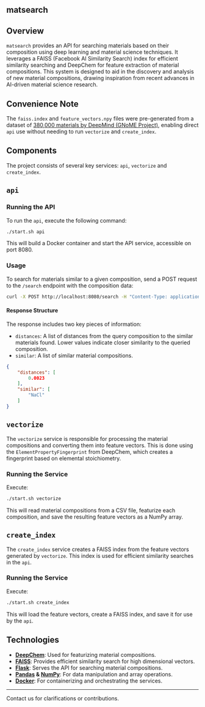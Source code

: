 ## matsearch

## Overview
`matsearch` provides an API for searching materials based on their composition using deep learning and material science techniques. It leverages a FAISS (Facebook AI Similarity Search) index for efficient similarity searching and DeepChem for feature extraction of material compositions. This system is designed to aid in the discovery and analysis of new material compositions, drawing inspiration from recent advances in AI-driven material science research.

## Convenience Note
The `faiss.index` and `feature_vectors.npy` files were pre-generated from a dataset of [380,000 materials by DeepMind (GNoME Project)](https://deepmind.google/discover/blog/millions-of-new-materials-discovered-with-deep-learning/), enabling direct `api` use without needing to run `vectorize` and `create_index`.

## Components

The project consists of several key services: `api`, `vectorize` and `create_index`.

## `api`
### Running the API
To run the `api`, execute the following command:
```bash
./start.sh api
```
This will build a Docker container and start the API service, accessible on port 8080.

### Usage
To search for materials similar to a given composition, send a POST request to the `/search` endpoint with the composition data:

```bash
curl -X POST http://localhost:8080/search -H "Content-Type: application/json" -d '{"composition": "KCl"}'
```

#### Response Structure
The response includes two key pieces of information:
- `distances`: A list of distances from the query composition to the similar materials found. Lower values indicate closer similarity to the queried composition.
- `similar`: A list of similar material compositions.

```json
{
    "distances": [
        0.0023
    ],
    "similar": [
        "NaCl"
    ]
}
```

## `vectorize`
The `vectorize` service is responsible for processing the material compositions and converting them into feature vectors. This is done using the `ElementPropertyFingerprint` from DeepChem, which creates a fingerprint based on elemental stoichiometry.

### Running the Service
Execute:
```bash
./start.sh vectorize
```
This will read material compositions from a CSV file, featurize each composition, and save the resulting feature vectors as a NumPy array.

## `create_index`
The `create_index` service creates a FAISS index from the feature vectors generated by `vectorize`. This index is used for efficient similarity searches in the `api`.

### Running the Service
Execute:
```bash
./start.sh create_index
```

This will load the feature vectors, create a FAISS index, and save it for use by the `api`.

## Technologies
- **[DeepChem](https://deepchem.io/)**: Used for featurizing material compositions.
- **[FAISS](https://github.com/facebookresearch/faiss)**: Provides efficient similarity search for high dimensional vectors.
- **[Flask](https://github.com/pallets/flask)**: Serves the API for searching material compositions.
- **[Pandas](https://pandas.pydata.org/) & [NumPy](https://numpy.org/)**: For data manipulation and array operations.
- **[Docker](https://www.docker.com/)**: For containerizing and orchestrating the services.

---

Contact us for clarifications or contributions.
